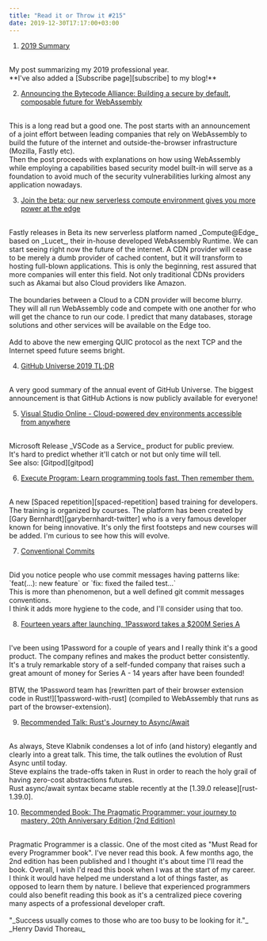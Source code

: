 ```yaml
---
title: "Read it or Throw it #215"
date: 2019-12-30T17:17:00+03:00
---
```


1. [2019 Summary][2019-summary]
<br/>
My post summarizing my 2019 professional year.
<br/>
**I've also added a [Subscribe page][subscribe] to my blog!**

2. [Announcing the Bytecode Alliance: Building a secure by default, composable future for WebAssembly][bytecode-alliance]
<br/>
This is a long read but a good one. The post starts with an announcement of a joint effort between leading companies that rely on WebAssembly to build the future
of the internet and outside-the-browser infrastructure (Mozilla, Fastly etc).
<br/>
Then the post proceeds with explanations on how using WebAssembly while employing a capabilities based security model built-in
will serve as a foundation to avoid much of the security vulnerabilities lurking almost any application nowadays.

3. [Join the beta: our new serverless compute environment gives you more power at the edge][fastly-serverless-edge]
<br/>
Fastly releases in Beta its new serverless platform named _Compute@Edge_ based on _Lucet_, their in-house developed WebAssembly Runtime.
We can start seeing right now the future of the internet. A CDN provider will cease to be merely a dumb provider of cached content, but it will transform to hosting
full-blown applications. This is only the beginning, rest assured that more companies will enter this field. Not only traditional CDNs providers
such as Akamai but also Cloud providers like Amazon.
<br/>
<br/>
The boundaries between a Cloud to a CDN provider will become blurry. They will all run WebAssembly code and compete with one another for who will get the chance to run our code.
I predict that many databases, storage solutions and other services will be available on the Edge too.
<br/>
<br/>
Add to above the new emerging QUIC protocol as the next TCP and the Internet speed future seems bright.

4. [GitHub Universe 2019 TL;DR][github-universe-2019]
<br/>
A very good summary of the annual event of GitHub Universe. The biggest announcement is that GitHub Actions is now publicly available for everyone!

5. [Visual Studio Online - Cloud-powered dev environments accessible from anywhere][vscode-online]
<br/>
Microsoft Release _VSCode as a Service_ product for public preview.
<br/>
It's hard to predict whether it'll catch or not but only time will tell.
<br/>
See also: [Gitpod][gitpod]

6. [Execute Program: Learn programming tools fast. Then remember them.][executeprogram]
<br/>
A new [Spaced repetition][spaced-repetition] based training for developers. The training is organized by courses.
The platform has been created by [Gary Bernhardt][garybernhardt-twitter] who is a very famous developer
known for being innovative.
It's only the first footsteps and new courses will be added. I'm curious to see how this will evolve.

7. [Conventional Commits][conventionalcommits]
<br/>
Did you notice people who use commit messages having patterns like:
<br/>
`feat(...): new feature` or `fix: fixed the failed test...`
<br/>
This is more than phenomenon, but a well defined git commit messages conventions.
<br/>
I think it adds more hygiene to the code, and I'll consider using that too.

8. [Fourteen years after launching, 1Password takes a $200M Series A][1password-series-a]
<br/>
I've been using 1Password for a couple of years and I really think it's a good product. The company refines and makes the product better consistently.
It's a truly remarkable story of a self-funded company that raises such a  great amount of money for Series A - 14 years after have been founded!
<br/>
<br/>
BTW, the 1Password team has [rewritten part of their browser extension code in Rust!][1password-with-rust] (compiled to WebAssembly that runs as part of the browser-extension).

9. [Recommended Talk: Rust's Journey to Async/Await][rust-async-await-talk]
<br/>
As always, Steve Klabnik condenses a lot of info (and history) elegantly and clearly into a great talk.
This time, the talk outlines the evolution of Rust Async until today.
<br/>
Steve explains the trade-offs taken in Rust in order to reach the holy grail
of having zero-cost abstractions futures.
<br/>
Rust async/await syntax became stable recently at the [1.39.0 release][rust-1.39.0].

10. [Recommended Book: The Pragmatic Programmer: your journey to mastery, 20th Anniversary Edition (2nd Edition)][pragmatic-programmer]
<br/>
Pragmatic Programmer is a classic. One of the most cited as "Must Read for every Programmer book".
I've never read this book. A few months ago, the 2nd edition has been published and I thought it's about time I'll read the book.
Overall, I wish I'd read this book when I was at the start of my career. I think it would have helped me understand a lot of things faster, as opposed
to learn them by nature. I believe that experienced programmers could also benefit reading this book as it's a centralized piece covering many
aspects of a professional developer craft.
<br/>

<br/>
"_Success usually comes to those who are too busy to be looking for it."_
<br/>
_Henry David Thoreau_

[2019-summary]: https://gryphon.dev/2019/12/22/2019-summary/
[subscribe]: https://gryphon.dev/subscribe/
[rust-async-await-talk]: https://www.youtube.com/watch?v=lJ3NC-R3gSI
[1password-series-a]: https://techcrunch.com/2019/11/14/fourteen-years-after-launching-1password-takes-first-funding-a-200m-series-a/
[1password-with-rust]: https://blog.1password.com/1passwordx-december-2019-release/
[github-universe-2019]: https://changelog.com/posts/github-universe-2019-tldr
[bytecode-alliance]: https://bytecodealliance.org/articles/announcing-the-bytecode-alliance
[vscode-online]: https://visualstudio.microsoft.com/services/visual-studio-online/
[gitpod]: https://www.gitpod.io/
[fastly-serverless-edge]: https://www.fastly.com/blog/join-the-beta-new-serverless-compute-environment-at-the-edge
[spaced-repetition]: https://en.wikipedia.org/wiki/Spaced_repetition
[executeprogram]: https://www.executeprogram.com/
[garybernhardt-twitter]: https://twitter.com/garybernhardt
[conventionalcommits]: https://www.conventionalcommits.org/
[rust-1.39.0]: https://blog.rust-lang.org/2019/11/07/Async-await-stable.html
[pragmatic-programmer]: https://www.amazon.com/Pragmatic-Programmer-journey-mastery-Anniversary/dp/0135957052/
